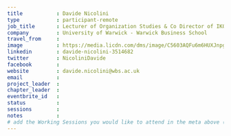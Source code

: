 ```yaml
---
title           : Davide Nicolini
type            : participant-remote
job_title       : Lecturer of Organization Studies & Co Director of IKON Research Unit
company         : University of Warwick - Warwick Business School
travel_from     :
image           : https://media.licdn.com/dms/image/C5603AQFu6m6HUXJnpg/profile-displayphoto-shrink_800_800/0?e=1533772800&v=beta&t=yhFpQGvpmPnaulQ6jO4F74xJLc8HVVEWgbQcP68VIdM
linkedin        : davide-nicolini-3514682
twitter         : NicoliniDavide
facebook        :
website         : davide.nicolini@wbs.ac.uk
email           :
project_leader  :
chapter_leader  :
eventbrite_id   :
status          :
sessions        :
notes           :
# add the Working Sessions you would like to attend in the meta above (use the session's title) e.g. sessions (one per line): -Security Playbooks Diagrams -Hackathon Daily Sessions
---
```


<!-- put more details about participant here -->
